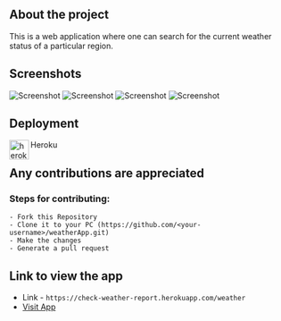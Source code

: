 ## About the project

This is a web application where one can search for the current weather status of a particular region.

## Screenshots

![Screenshot](https://user-images.githubusercontent.com/80754608/121049863-bb57ff80-c7d5-11eb-93cc-060025bb9e2c.png)
![Screenshot](https://user-images.githubusercontent.com/80754608/121050146-f65a3300-c7d5-11eb-97ce-4dfd2f6fb3e5.png)
![Screenshot](https://user-images.githubusercontent.com/80754608/121050243-0a9e3000-c7d6-11eb-9aca-aedfe4bf85a7.png)
![Screenshot](https://user-images.githubusercontent.com/80754608/121050334-1c7fd300-c7d6-11eb-9a26-6d1b5052e351.png)

## Deployment

<img align="left" alt="heroku" width="35px" src="https://www.vectorlogo.zone/logos/heroku/heroku-icon.svg" />Heroku<br>

## Any contributions are appreciated 

### Steps for contributing:
```
- Fork this Repository
- Clone it to your PC (https://github.com/<your-username>/weatherApp.git)
- Make the changes
- Generate a pull request
```
## Link to view the app

- Link - `https://check-weather-report.herokuapp.com/weather`
- [Visit App](https://check-weather-report.herokuapp.com/weather)
